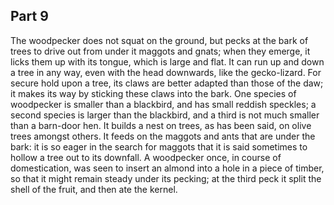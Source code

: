 ## Part 9

The woodpecker does not squat on the ground, but pecks at the bark of trees to drive out from under it maggots and gnats; when they emerge, it licks them up with its tongue, which is large and flat.
It can run up and down a tree in any way, even with the head downwards, like the gecko-lizard.
For secure hold upon a tree, its claws are better adapted than those of the daw; it makes its way by sticking these claws into the bark.
One species of woodpecker is smaller than a blackbird, and has small reddish speckles; a second species is larger than the blackbird, and a third is not much smaller than a barn-door hen.
It builds a nest on trees, as has been said, on olive trees amongst others.
It feeds on the maggots and ants that are under the bark: it is so eager in the search for maggots that it is said sometimes to hollow a tree out to its downfall.
A woodpecker once, in course of domestication, was seen to insert an almond into a hole in a piece of timber, so that it might remain steady under its pecking; at the third peck it split the shell of the fruit, and then ate the kernel.

